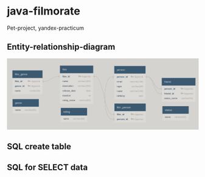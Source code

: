 # java-filmorate
Pet-project, yandex-practicum

## Entity-relationship-diagram

![Entity relationship diagram sql](/src/main/resources/DB_scheme.png)

## SQL create table

## SQL for SELECT data


